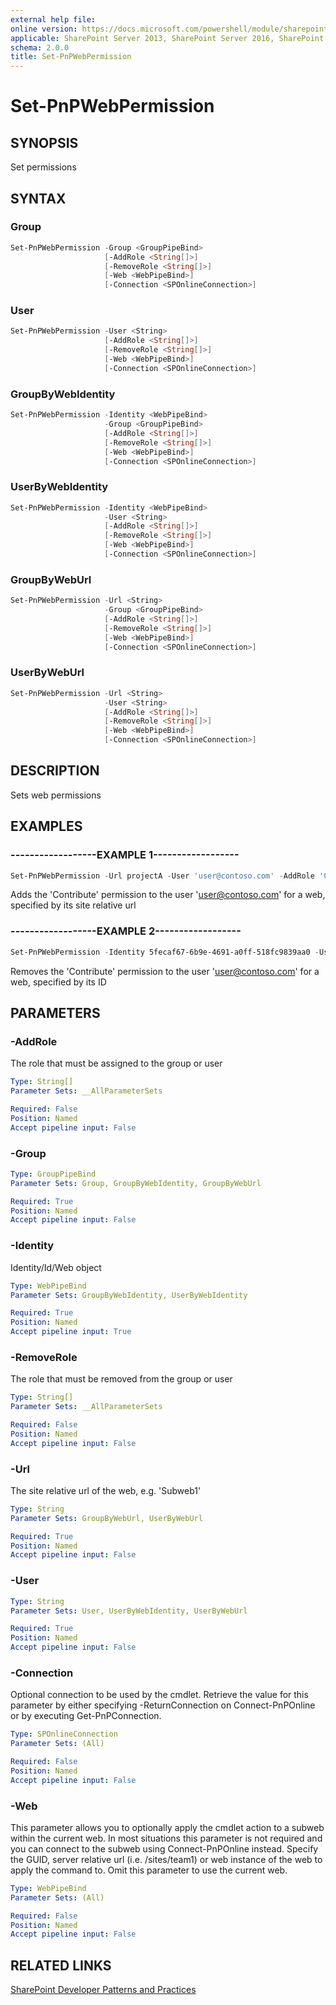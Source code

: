 ```yaml
---
external help file:
online version: https://docs.microsoft.com/powershell/module/sharepoint-pnp/set-pnpwebpermission
applicable: SharePoint Server 2013, SharePoint Server 2016, SharePoint Server 2019, SharePoint Online
schema: 2.0.0
title: Set-PnPWebPermission
---
```


# Set-PnPWebPermission

## SYNOPSIS
Set permissions

## SYNTAX 

### Group
```powershell
Set-PnPWebPermission -Group <GroupPipeBind>
                     [-AddRole <String[]>]
                     [-RemoveRole <String[]>]
                     [-Web <WebPipeBind>]
                     [-Connection <SPOnlineConnection>]
```

### User
```powershell
Set-PnPWebPermission -User <String>
                     [-AddRole <String[]>]
                     [-RemoveRole <String[]>]
                     [-Web <WebPipeBind>]
                     [-Connection <SPOnlineConnection>]
```

### GroupByWebIdentity
```powershell
Set-PnPWebPermission -Identity <WebPipeBind>
                     -Group <GroupPipeBind>
                     [-AddRole <String[]>]
                     [-RemoveRole <String[]>]
                     [-Web <WebPipeBind>]
                     [-Connection <SPOnlineConnection>]
```

### UserByWebIdentity
```powershell
Set-PnPWebPermission -Identity <WebPipeBind>
                     -User <String>
                     [-AddRole <String[]>]
                     [-RemoveRole <String[]>]
                     [-Web <WebPipeBind>]
                     [-Connection <SPOnlineConnection>]
```

### GroupByWebUrl
```powershell
Set-PnPWebPermission -Url <String>
                     -Group <GroupPipeBind>
                     [-AddRole <String[]>]
                     [-RemoveRole <String[]>]
                     [-Web <WebPipeBind>]
                     [-Connection <SPOnlineConnection>]
```

### UserByWebUrl
```powershell
Set-PnPWebPermission -Url <String>
                     -User <String>
                     [-AddRole <String[]>]
                     [-RemoveRole <String[]>]
                     [-Web <WebPipeBind>]
                     [-Connection <SPOnlineConnection>]
```

## DESCRIPTION
Sets web permissions

## EXAMPLES

### ------------------EXAMPLE 1------------------
```powershell
Set-PnPWebPermission -Url projectA -User 'user@contoso.com' -AddRole 'Contribute'
```

Adds the 'Contribute' permission to the user 'user@contoso.com' for a web, specified by its site relative url

### ------------------EXAMPLE 2------------------
```powershell
Set-PnPWebPermission -Identity 5fecaf67-6b9e-4691-a0ff-518fc9839aa0 -User 'user@contoso.com' -RemoveRole 'Contribute'
```

Removes the 'Contribute' permission to the user 'user@contoso.com' for a web, specified by its ID

## PARAMETERS

### -AddRole
The role that must be assigned to the group or user

```yaml
Type: String[]
Parameter Sets: __AllParameterSets

Required: False
Position: Named
Accept pipeline input: False
```

### -Group


```yaml
Type: GroupPipeBind
Parameter Sets: Group, GroupByWebIdentity, GroupByWebUrl

Required: True
Position: Named
Accept pipeline input: False
```

### -Identity
Identity/Id/Web object

```yaml
Type: WebPipeBind
Parameter Sets: GroupByWebIdentity, UserByWebIdentity

Required: True
Position: Named
Accept pipeline input: True
```

### -RemoveRole
The role that must be removed from the group or user

```yaml
Type: String[]
Parameter Sets: __AllParameterSets

Required: False
Position: Named
Accept pipeline input: False
```

### -Url
The site relative url of the web, e.g. 'Subweb1'

```yaml
Type: String
Parameter Sets: GroupByWebUrl, UserByWebUrl

Required: True
Position: Named
Accept pipeline input: False
```

### -User


```yaml
Type: String
Parameter Sets: User, UserByWebIdentity, UserByWebUrl

Required: True
Position: Named
Accept pipeline input: False
```

### -Connection
Optional connection to be used by the cmdlet. Retrieve the value for this parameter by either specifying -ReturnConnection on Connect-PnPOnline or by executing Get-PnPConnection.

```yaml
Type: SPOnlineConnection
Parameter Sets: (All)

Required: False
Position: Named
Accept pipeline input: False
```

### -Web
This parameter allows you to optionally apply the cmdlet action to a subweb within the current web. In most situations this parameter is not required and you can connect to the subweb using Connect-PnPOnline instead. Specify the GUID, server relative url (i.e. /sites/team1) or web instance of the web to apply the command to. Omit this parameter to use the current web.

```yaml
Type: WebPipeBind
Parameter Sets: (All)

Required: False
Position: Named
Accept pipeline input: False
```

## RELATED LINKS

[SharePoint Developer Patterns and Practices](https://aka.ms/sppnp)